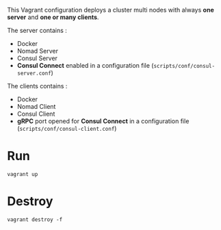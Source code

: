 This Vagrant configuration deploys a cluster multi nodes with always **one server** and **one or many clients**.

The server contains :
- Docker
- Nomad Server
- Consul Server
- **Consul Connect** enabled in a configuration file (`scripts/conf/consul-server.conf`)

The clients contains :
- Docker
- Nomad Client
- Consul Client
- **gRPC** port opened for **Consul Connect** in a configuration file (`scripts/conf/consul-client.conf`)

# Run

`vagrant up`

# Destroy

`vagrant destroy -f`